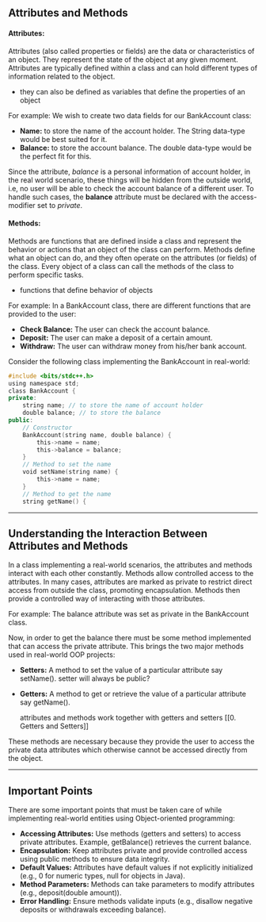 ## Attributes and Methods

#### Attributes:

Attributes (also called properties or fields) are the data or characteristics of an object. They represent the state of the object at any given moment. Attributes are typically defined within a class and can hold different types of information related to the object.  
- they can also be defined as variables that define the properties of an object
  
For example: We wish to create two data fields for our BankAccount class:

- **Name:** to store the name of the account holder. The String data-type would be best suited for it.
- **Balance:** to store the account balance. The double data-type would be the perfect fit for this.

  
Since the attribute, _balance_ is a personal information of account holder, in the real world scenario, these things will be hidden from the outside world, i.e, no user will be able to check the account balance of a different user. To handle such cases, the **balance** attribute must be declared with the access-modifier set to _private_.  
  

#### Methods:

Methods are functions that are defined inside a class and represent the behavior or actions that an object of the class can perform. Methods define what an object can do, and they often operate on the attributes (or fields) of the class. Every object of a class can call the methods of the class to perform specific tasks.  
- functions that define behavior of objects
  
For example: In a BankAccount class, there are different functions that are provided to the user:

- **Check Balance:** The user can check the account balance.
- **Deposit:** The user can make a deposit of a certain amount.
- **Withdraw:** The user can withdraw money from his/her bank account.

  
  
Consider the following class implementing the BankAccount in real-world:

```cpp
#include <bits/stdc++.h>
using namespace std;
class BankAccount {
private:
    string name; // to store the name of account holder
    double balance; // to store the balance
public:
    // Constructor
    BankAccount(string name, double balance) {
        this->name = name;
        this->balance = balance;
    }
    // Method to set the name
    void setName(string name) {
        this->name = name;
    }
    // Method to get the name
    string getName() {
```

---

## Understanding the Interaction Between Attributes and Methods
In a class implementing a real-world scenarios, the attributes and methods interact with each other constantly. Methods allow controlled access to the attributes. In many cases, attributes are marked as private to restrict direct access from outside the class, promoting encapsulation. Methods then provide a controlled way of interacting with those attributes.  
  
For example: The balance attribute was set as private in the BankAccount class.  
  
Now, in order to get the balance there must be some method implemented that can access the private attribute. This brings the two major methods used in real-world OOP projects:

- **Setters:** A method to set the value of a particular attribute say setName().
	  setter will always be public?
- **Getters:** A method to get or retrieve the value of a particular attribute say getName().
  
  attributes and methods work together with getters and setters
  [[0. Getters and Setters]]

  
These methods are necessary because they provide the user to access the private data attributes which otherwise cannot be accessed directly from the object.

---

## Important Points

There are some important points that must be taken care of while implementing real-world entities using Object-oriented programming:

- **Accessing Attributes:** Use methods (getters and setters) to access private attributes. Example, getBalance() retrieves the current balance.
- **Encapsulation:** Keep attributes private and provide controlled access using public methods to ensure data integrity.
- **Default Values:** Attributes have default values if not explicitly initialized (e.g., 0 for numeric types, null for objects in Java).
- **Method Parameters:** Methods can take parameters to modify attributes (e.g., deposit(double amount)).
- **Error Handling:** Ensure methods validate inputs (e.g., disallow negative deposits or withdrawals exceeding balance).